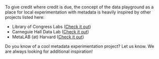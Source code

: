 To give credit where credit is due, the concept of the data playground as a place for local experimentation with metadata is heavily inspired by other projects listed here:

* Library of Congress Labs ([Check it out](https://labs.loc.gov/)) 
* Carneguie Hall Data Lab ([Check it out](https://carnegiehall.github.io/datalab/))
* MetaLAB (at) Harvard ([Check it out](https://metalabharvard.github.io/))

Do you know of a cool metadata experimentation project? Let us know. We are always looking for additional inspiration!
